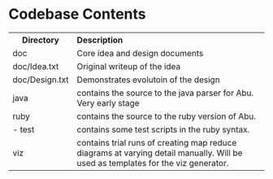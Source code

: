 Codebase Contents
==============
<table>
  <tr>
    <th>Directory</th><th align="left">Description</th>
  </tr>
  <tr>
    <td>doc</td><td> Core idea and design documents</td>
  </tr>
  <tr>
    <td>doc/Idea.txt</td><td> Original writeup of the idea</td>
  </tr>
  <tr>
    <td>doc/Design.txt</td><td> Demonstrates evolutoin of the design</td>
  </tr>
  <tr>
    <td>java</td><td> contains the source to the java parser for Abu. Very early stage</td>
  </tr>
  <tr>
    <td>ruby</td><td> contains the source to the ruby version of Abu.</td>
  </tr>
  <tr>
    <td>  - test</td><td> contains some test scripts in the ruby syntax.</td>
  </tr>
  <tr>
    <td>viz</td><td> contains trial runs of creating map reduce diagrams at varying detail manually. Will be used as templates for the viz generator.</td>
  </tr>
  </table>
